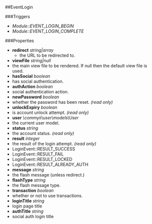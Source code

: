 ##EventLogin

###Triggers
- *Module::EVENT_LOGIN_BEGIN*
- *Module::EVENT_LOGIN_COMPLETE*

###Properties
- **redirect** _string|array_ 
  - the URL to be redirected to.
- **viewFile**  _string|null_ 
 - the main view file to be rendered. If null then the default view file is used.
- **hasSocial** _boolean_ 
 - has social authentication.
- **authAction** _boolean_ 
 - social authentication action.
- **newPassword** _boolean_
 - whether the password has been reset. _(read only)_
- **unlockExpiry** _boolean_ 
 - is account unlock attempt. _(read only)_
- **user** _\commyii\user\models\User_ 
 - the current user model.
- **status** _string_ 
 - the account status. _(read only)_
- **result** _integer_ 
 - the result of the login attempt.  _(read only)_
  - LoginEvent::RESULT_SUCCESS
  - LoginEvent::RESULT_FAIL
  - LoginEvent::RESULT_LOCKED
  - LoginEvent::RESULT_ALREADY_AUTH
- **message** _string_ 
 - the flash message (unless redirect.)
- **flashType** _string_ 
 - the flash message type.
- **transaction** _boolean_
 - whether or not to use transactions.
- **loginTitle** _string_
 - login page title
- **authTitle** _string_
 - social auth login title
 
